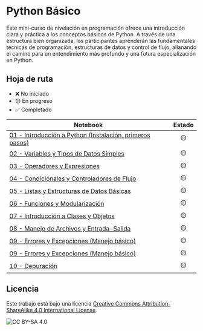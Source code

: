 # Python Básico

Este mini-curso de nivelación en programación ofrece una introducción clara y
práctica a los conceptos básicos de Python. A través de una estructura bien
organizada, los participantes aprenderán las fundamentales técnicas de
programación, estructuras de datos y control de flujo, allanando el camino para
un entendimiento más profundo y una futura especialización en Python.

## Hoja de ruta

-   ❌ No iniciado
-   🟡 En progreso
-   ✅ Completado

Notebook                                                                                                                                        | Estado
----------------------------------------------------------------------------------------------------------------------------------------------- | :-----:
[01 - Introducción a Python (Instalación, primeros pasos)](/01%20-%20Introducción%20a%20Python%20(Instalación,%20primeros%20pasos).ipynb)       | 🟡
[02 - Variables y Tipos de Datos Simples](/02%20-%20Variables%20y%20Tipos%20de%20Datos%20Simples.ipynb)                                         | 🟡
[03 - Operadores y Expresiones](/03%20-%20Operadores%20y%20Expresiones.ipynb)                                                                   | 🟡
[04 - Condicionales y Controladores de Flujo](/04%20-%20Condicionales%20y%20Controladores%20de%20Flujo.ipynb)                                   | 🟡
[05 - Listas y Estructuras de Datos Básicas](/05%20-%20Listas%20y%20Estructuras%20de%20Datos%20Básicas.ipynb)                                   | 🟡
[06 - Funciones y Modularización](/06%20-%20Funciones%20y%20Modularización.ipynb)                                                               | 🟡
[07 - Introducción a Clases y Objetos](/07%20-%20Introducción%20a%20Clases%20y%20Objetos.ipynb)                                                 | 🟡
[08 - Manejo de Archivos y Entrada-Salida](/08%20-%20Manejo%20de%20Archivos%20y%20Entrada-Salida.ipynb)                                         | 🟡
[09 - Errores y Excepciones (Manejo básico)](/09%20-%20Errores%20y%20Excepciones%20(Manejo%20básico).ipynb)                                     | 🟡
[09 - Errores y Excepciones (Manejo básico)](/09%20-%20Errores%20y%20Excepciones%20(Manejo%20básico).ipynb)                                     | 🟡
[10 - Depuración](/10%20-%20Depuración.ipynb)                                                                                                   | 🟡

## Licencia

Este trabajo está bajo una licencia [Creative Commons Attribution-ShareAlike 4.0 International License](http://creativecommons.org/licenses/by-sa/4.0/).

![CC BY-SA 4.0](https://i.creativecommons.org/l/by-sa/4.0/88x31.png)
